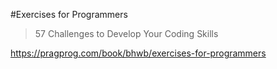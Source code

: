 #Exercises for Programmers

> 57 Challenges to Develop Your Coding Skills

<https://pragprog.com/book/bhwb/exercises-for-programmers>

